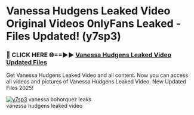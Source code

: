 # Vanessa Hudgens Leaked Video Original Videos 0nlyFans Leaked - Files Updated! (y7sp3)

<h3>🔴 CLICK HERE 🌐==►► <a href="https://tinyurl.com/4seja8ks" rel="nofollow">Vanessa Hudgens Leaked Video Updated Files</a></h3>

Get Vanessa Hudgens Leaked Video and all content. Now you can access all videos and pictures of Vanessa Hudgens Leaked Video. New Updated Files 2025!

[![y7sp3](https://i.imgur.com/EWjZXRe.gif)](https://tinyurl.com/4seja8ks)
vanessa bohorquez leaks<br>
vanessa hudgens leaked video